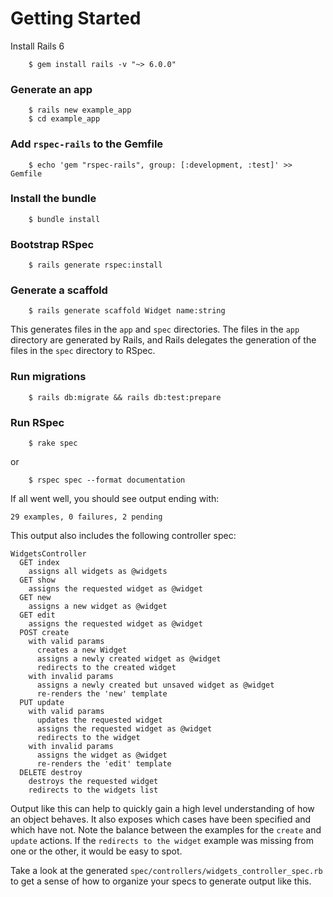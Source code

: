 # Getting Started

Install Rails 6

```shell
    $ gem install rails -v "~> 6.0.0"
```

### Generate an app

```shell
    $ rails new example_app
    $ cd example_app
```

### Add `rspec-rails` to the Gemfile

```shell
    $ echo 'gem "rspec-rails", group: [:development, :test]' >> Gemfile
```

### Install the bundle

```shell
    $ bundle install
```

### Bootstrap RSpec

```shell
    $ rails generate rspec:install
```

### Generate a scaffold

```shell
    $ rails generate scaffold Widget name:string
```

This generates files in the `app` and `spec` directories. The files in the
`app` directory are generated by Rails, and Rails delegates the generation of
the files in the `spec` directory to RSpec.

### Run migrations

```shell
    $ rails db:migrate && rails db:test:prepare
```

### Run RSpec

```shell
    $ rake spec
```

or

```shell
    $ rspec spec --format documentation
```

If all went well, you should see output ending with:

    29 examples, 0 failures, 2 pending

This output also includes the following controller spec:

    WidgetsController
      GET index
        assigns all widgets as @widgets
      GET show
        assigns the requested widget as @widget
      GET new
        assigns a new widget as @widget
      GET edit
        assigns the requested widget as @widget
      POST create
        with valid params
          creates a new Widget
          assigns a newly created widget as @widget
          redirects to the created widget
        with invalid params
          assigns a newly created but unsaved widget as @widget
          re-renders the 'new' template
      PUT update
        with valid params
          updates the requested widget
          assigns the requested widget as @widget
          redirects to the widget
        with invalid params
          assigns the widget as @widget
          re-renders the 'edit' template
      DELETE destroy
        destroys the requested widget
        redirects to the widgets list

Output like this can help to quickly gain a high level understanding of how an
object behaves. It also exposes which cases have been specified and which have
not. Note the balance between the examples for the `create` and `update`
actions. If the `redirects to the widget` example was missing from one or the
other, it would be easy to spot.

Take a look at the generated `spec/controllers/widgets_controller_spec.rb` to
get a sense of how to organize your specs to generate output like this.
